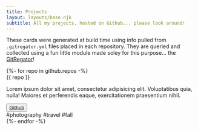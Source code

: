 ```yaml
---
title: Projects
layout: layouts/base.njk
subtitle: All my projects, hosted on Github... please look around!
---
```


These cards were generated at build time using info pulled from `.gitregator.yml` files placed in each repository. They are queried and collected using a fun little module made soley for this purpose... the [GitRegator](https://github.com/kevinkhill/gitregator)!

<div class="grid grid-cols-2 gap-4">
{%- for repo in github.repos -%}
  <div class="bg-blue-50 rounded overflow-hidden shadow-lg">
    <div class="px-6 py-4">
      <div class="text-blue-900 font-bold text-xl mb-2">{{ repo }}</div>
      <p class="text-gray-700 text-base">
        Lorem ipsum dolor sit amet, consectetur adipisicing elit. Voluptatibus quia, nulla! Maiores et perferendis eaque, exercitationem praesentium nihil.
      </p>  
      <button class="bg-blue-500 hover:opacity-75 text-white flex-grow rounded-full px-8 py-2">
        <a href="https://github.com/kevinkhill/{{ repo }}">Github</a>
      </button>
    </div>
    <div class="px-6 pt-4 pb-2">
      <span class="inline-block bg-gray-200 rounded-full px-3 py-1 text-sm font-semibold text-gray-700 mr-2 mb-2">#photography</span>
      <span class="inline-block bg-gray-200 rounded-full px-3 py-1 text-sm font-semibold text-gray-700 mr-2 mb-2">#travel</span>
      <span class="inline-block bg-gray-200 rounded-full px-3 py-1 text-sm font-semibold text-gray-700 mr-2 mb-2">#fall</span>
    </div>
  </div>
{%- endfor -%}
</div>
